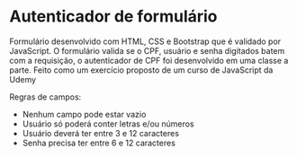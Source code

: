 # Autenticador de formulário
Formulário desenvolvido com HTML, CSS e Bootstrap que é validado por JavaScript. O formulário valida se o CPF, usuário e senha digitados batem com a requisição, o autenticador de CPF foi desenvolvido em uma classe a parte. Feito como um exercício proposto de um curso de JavaScript da Udemy

Regras de campos:
 <ul>
      <li>Nenhum campo pode estar vazio</li>
      <li>Usuário só poderá conter letras e/ou números</li>
      <li>Usuário deverá ter entre 3 e 12 caracteres</li>
      <li>Senha precisa ter entre 6 e 12 caracteres</li>
 </ul>
